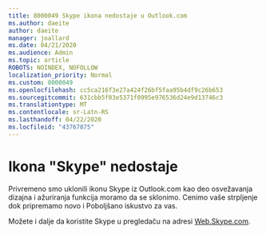 ```yaml
---
title: 8000049 Skype ikona nedostaje u Outlook.com
ms.author: daeite
author: daeite
manager: joallard
ms.date: 04/21/2020
ms.audience: Admin
ms.topic: article
ROBOTS: NOINDEX, NOFOLLOW
localization_priority: Normal
ms.custom: 8000049
ms.openlocfilehash: cc5ca216f3e27a424f26bf5faa95b4df9c26b653
ms.sourcegitcommit: 631cbb5f03e5371f0995e976536d24e9d13746c3
ms.translationtype: MT
ms.contentlocale: sr-Latn-RS
ms.lasthandoff: 04/22/2020
ms.locfileid: "43767875"
---
```

# <a name="skype-icon-missing"></a>Ikona "Skype" nedostaje

Privremeno smo uklonili ikonu Skype iz Outlook.com kao deo osvežavanja dizajna i ažuriranja funkcija moramo da se sklonimo. Cenimo vaše strpljenje dok pripremamo novo i Poboljšano iskustvo za vas.

Možete i dalje da koristite Skype u pregledaču na adresi [Web.Skype.com](https://web.skype.com).